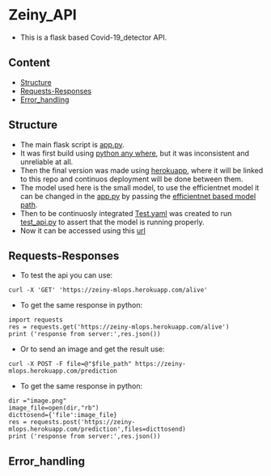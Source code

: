# Zeiny_API
- This is a flask based Covid-19_detector API.

## Content
- [Structure](#structure)
- [Requests-Responses](#requests-responses)
- [Error_handling](#error_handling)

## Structure
- The main flask script is [app.py](app.py).
- It was first build using [python any where](https://www.pythonanywhere.com/), but it was inconsistent and unreliable at all.
- Then the final version was made using [herokuapp](https://dashboard.heroku.com/apps), where it will be linked to this repo and continuos deployment will be done between them.
- The model used here is the small model, to use the efficientnet model it can be changed in the [app.py](app.py) by passing the [efficientnet based model path](models/model_efficientnet.h5).
- Then to be continuosly integrated [Test.yaml](.github/workflows/Test_CI.yaml) was created to run [test_api.py](test/test_api.py) to assert that the model is running properly.
- Now it can be accessed using this [url](https://zeiny-mlops.herokuapp.com/)

## Requests-Responses
- To test the api you can use:
```
curl -X 'GET' 'https://zeiny-mlops.herokuapp.com/alive'
```
- To get the same response in python:
```
import requests
res = requests.get('https://zeiny-mlops.herokuapp.com/alive')
print ('response from server:',res.json())
```
- Or to send an image and get the result use:
```
curl -X POST -F file=@"$file_path" https://zeiny-mlops.herokuapp.com/prediction
```
- To get the same response in python:
```
dir ="image.png"
image_file=open(dir,"rb")
dicttosend={'file':image_file}
res = requests.post('https://zeiny-mlops.herokuapp.com/prediction',files=dicttosend)
print ('response from server:',res.json())
```

## Error_handling
